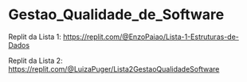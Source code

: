 # Gestao_Qualidade_de_Software

Replit da Lista 1: https://replit.com/@EnzoPaiao/Lista-1-Estruturas-de-Dados

Replit da Lista 2: https://replit.com/@LuizaPuger/Lista2GestaoQualidadeSoftware
